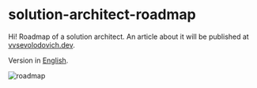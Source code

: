 # solution-architect-roadmap

Hi! Roadmap of a solution architect. An article about it will be published at [vvsevolodovich.dev](https://vvsevolodovich.dev). 

Version in [English](https://github.com/vlivanov/solution-architect-roadmap/blob/main/roadmap-en.puml).

![roadmap](http://www.plantuml.com/plantuml/proxy?cache=no&src=https://raw.githubusercontent.com/vvsevolodovich/solution-architect-roadmap/main/roadmap-en.puml)
